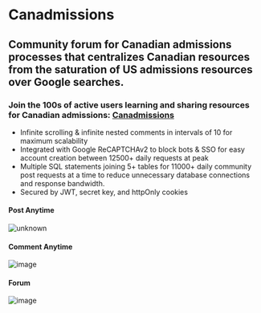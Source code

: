 # Canadmissions
## Community forum for Canadian admissions processes that centralizes Canadian resources from the saturation of US admissions resources over Google searches.
### Join the 100s of active users learning and sharing resources for Canadian admissions: [Canadmissions](https://www.canadmissions.com/)

<ul>
  <li>Infinite scrolling & infinite nested comments in intervals of 10 for maximum scalability</li>
  <li>Integrated with Google ReCAPTCHAv2 to block bots & SSO for easy account creation between 12500+ daily requests at peak</li>
  <li>Multiple SQL statements joining 5+ tables for 11000+ daily community post requests at a time to reduce unnecessary database connections and response bandwidth.</li>
  <li>Secured by JWT, secret key, and httpOnly cookies</li>
</ul>

#### Post Anytime
![unknown](https://user-images.githubusercontent.com/69024184/190526051-6384b5c7-ccc8-483e-a3b8-e6f93529e979.png)

#### Comment Anytime
![image](https://user-images.githubusercontent.com/69024184/191625194-03f358d7-c5f1-4b4e-a9a5-11c45eeb94ef.png)

#### Forum
![image](https://user-images.githubusercontent.com/69024184/191625291-ac8d890e-91a1-4f42-a170-4a13dbce7368.png)
